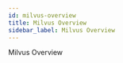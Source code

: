 ```yaml
---
id: milvus-overview
title: Milvus Overview
sidebar_label: Milvus Overview
---
```



Milvus Overview
